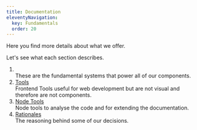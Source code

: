 ```yaml
---
title: Documentation
eleventyNavigation:
  key: Fundamentals
  order: 20
---
```


Here you find more details about what we offer.

Let's see what each section describes.

1. [](./systems/core/overview.md) <br>
   These are the fundamental systems that power all of our components.
2. [Tools](./tools/helpers/overview.md) <br>
   Frontend Tools useful for web development but are not visual and therefore are not components.
3. [Node Tools](./node-tools/babel-plugin-extend-docs/overview.md) <br>
   Node tools to analyse the code and for extending the documentation.
4. [Rationales](./rationales/side-effects.md) <br>
   The reasoning behind some of our decisions.
